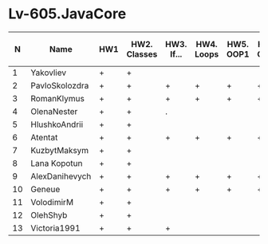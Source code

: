 # Lv-605.JavaCore

N|Name| HW1 | HW2. Classes|HW3. If...|HW4. Loops|HW5. OOP1 |HW6. OOP2 |HW7. Inner classes| HW8. Collection | HW9. String|HW10. Exception|HW11. Thread. IO|HW12. Java8
--|--|--|--|--|--|--|--|--|--|--|--|--|--
1|Yakovliev|+|+|||||||||||
2|PavloSkolozdra|+|+|+|+|+|+|||||||
3|RomanKlymus|+|+|+|+|+|+|+|+|+||||
4|OlenaNester|+|+|.||||||||||
5|HlushkoAndrii|+|+|||||||||||
6|Atentat|+|+|+|+|+|+|.||||||
7|KuzbytMaksym|+|+|||||||||||
8|Lana Kopotun|+|+|||||||||||
9|AlexDanihevych|+|+|+|+|+|+|+||||||
10|Geneue|+|+|+|+|+|+|+||||||
11|VolodimirM|+|+|||||||||||
12|OlehShyb|+|+|||||||||||
13|Victoria1991|+|+|+||||||||||
